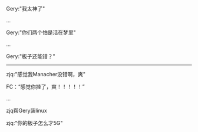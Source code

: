 Gery:"我太神了"

...

Gery:"你们两个怕是活在梦里"

...

Gery:"板子还能错？"

----

zjq:"感觉我Manacher没错啊，爽"

FC：“感觉你挂了，爽！！！！！”

...

zjq帮Gery装linux

zjq:"你的板子怎么才5G"
